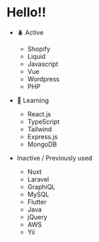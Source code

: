 
<h1>Hello!!</h1>

- :beetle: Active
     - Shopify
     - Liquid
     - Javascript
     - Vue
     - Wordpress
     - PHP 
     
- 🌱 Learning
     - React.js
     - TypeScript
     - Tailwind
     - Express.js
     - MongoDB  
     
- Inactive / Previously used 
     - Nuxt
     - Laravel
     - GraphiQL
     - MySQL
     - Flutter
     - Java
     - jQuery
     - AWS
     - Yii
 
     
